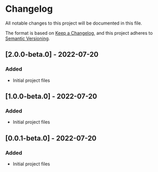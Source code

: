 # Changelog

All notable changes to this project will be documented in this file.

The format is based on [Keep a Changelog](https://keepachangelog.com/en/1.0.0/),
and this project adheres to [Semantic Versioning](https://semver.org/spec/v2.0.0.html).

## [2.0.0-beta.0] - 2022-07-20

### Added

- Initial project files
## [1.0.0-beta.0] - 2022-07-20

### Added

- Initial project files

## [0.0.1-beta.0] - 2022-07-20

### Added

- Initial project files
